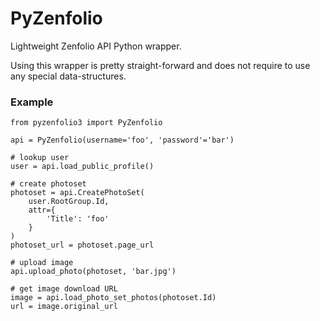 # PyZenfolio

Lightweight Zenfolio API Python wrapper.

Using this wrapper is pretty straight-forward and does not require to use any special data-structures.

### Example
```
from pyzenfolio3 import PyZenfolio

api = PyZenfolio(username='foo', 'password'='bar')

# lookup user
user = api.load_public_profile()

# create photoset
photoset = api.CreatePhotoSet(
    user.RootGroup.Id,
    attr={
        'Title': 'foo'
    }
)
photoset_url = photoset.page_url

# upload image
api.upload_photo(photoset, 'bar.jpg')

# get image download URL
image = api.load_photo_set_photos(photoset.Id)
url = image.original_url
```
